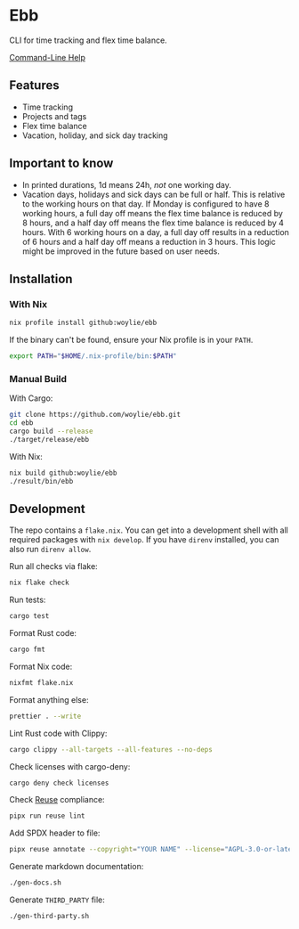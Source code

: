 <!--
SPDX-FileCopyrightText: 2025 Mathias Polligkeit

SPDX-License-Identifier: AGPL-3.0-or-later
-->

# Ebb

CLI for time tracking and flex time balance.

[Command-Line Help](https://github.com/woylie/ebb/blob/main/command_line_help.md)

## Features

- Time tracking
- Projects and tags
- Flex time balance
- Vacation, holiday, and sick day tracking

## Important to know

- In printed durations, 1d means 24h, _not_ one working day.
- Vacation days, holidays and sick days can be full or half. This is relative to
  the working hours on that day. If Monday is configured to have 8 working
  hours, a full day off means the flex time balance is reduced by 8 hours, and a
  half day off means the flex time balance is reduced by 4 hours. With 6 working
  hours on a day, a full day off results in a reduction of 6 hours and a half
  day off means a reduction in 3 hours. This logic might be improved in the
  future based on user needs.

## Installation

### With Nix

```bash
nix profile install github:woylie/ebb
```

If the binary can't be found, ensure your Nix profile is in your `PATH`.

```bash
export PATH="$HOME/.nix-profile/bin:$PATH"
```

### Manual Build

With Cargo:

```bash
git clone https://github.com/woylie/ebb.git
cd ebb
cargo build --release
./target/release/ebb
```

With Nix:

```bash
nix build github:woylie/ebb
./result/bin/ebb
```

## Development

The repo contains a `flake.nix`. You can get into a development shell with all
required packages with `nix develop`. If you have `direnv` installed, you can
also run `direnv allow`.

Run all checks via flake:

```bash
nix flake check
```

Run tests:

```bash
cargo test
```

Format Rust code:

```bash
cargo fmt
```

Format Nix code:

```bash
nixfmt flake.nix
```

Format anything else:

```bash
prettier . --write
```

Lint Rust code with Clippy:

```bash
cargo clippy --all-targets --all-features --no-deps
```

Check licenses with cargo-deny:

```bash
cargo deny check licenses
```

Check [Reuse](https://reuse.software) compliance:

```bash
pipx run reuse lint
```

Add SPDX header to file:

```bash
pipx reuse annotate --copyright="YOUR NAME" --license="AGPL-3.0-or-later" <filename>
```

Generate markdown documentation:

```bash
./gen-docs.sh
```

Generate `THIRD_PARTY` file:

```bash
./gen-third-party.sh
```
